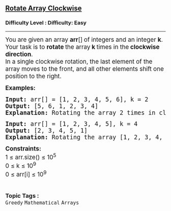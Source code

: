 <h2><a href="https://www.geeksforgeeks.org/problems/rotate-array-clockwise/1">Rotate Array Clockwise</a></h2><h3>Difficulty Level : Difficulty: Easy</h3><hr><div class="problems_problem_content__Xm_eO"><p data-start="156" data-end="293"><span style="font-size: 14pt;">You are given an array <strong>arr</strong>[]<strong> </strong>of integers and an integer <strong>k</strong>. Your task is to <strong data-start="235" data-end="292">rotate </strong>the array<strong data-start="235" data-end="292"> k&nbsp;</strong>times in the<strong data-start="235" data-end="292"> clockwise direction</strong>.<br></span><span style="font-size: 14pt;">In a single clockwise rotation, the last element of the array moves to the front, and all other elements shift one position to the right.</span></p>
<p data-start="156" data-end="293"><strong><span style="font-size: 14pt;">Examples:<br></span></strong></p>
<pre data-start="156" data-end="293"><strong><span style="font-size: 14pt;">Input: </span></strong><span style="font-size: 14pt;">arr[] = [1, 2, 3, 4, 5, 6], k = 2</span><strong><span style="font-size: 14pt;"><br>Output: </span></strong><span style="font-size: 14pt;">[5, 6, 1, 2, 3, 4]</span><strong><span style="font-size: 14pt;"><br>Explanation:</span></strong><span style="font-size: 14pt;"> Rotating the array 2 times in clockwise gives the array [5, 6, 1, 2, 3, 4].</span></pre>
<pre><strong><span style="font-size: 14pt;">Input: </span></strong><span style="font-size: 14pt;">arr[] = [1, 2, 3, 4, 5], k = 4</span><strong><span style="font-size: 14pt;"><br>Output: </span></strong><span style="font-size: 14pt;">[2, 3, 4, 5, 1]</span><strong><span style="font-size: 14pt;"><br>Explanation:</span></strong><span style="font-size: 14pt;"> Rotating the array [1, 2, 3, 4, 5] four times clockwise gives the array [2, 3, 4, 5, 1].</span></pre>
<p><strong><span style="font-size: 14pt;">Constraints:<br></span></strong><span style="font-size: 14pt;">1 ≤ arr.size() ≤ 10</span><span style="font-size: 14pt;"><sup>5</sup></span><strong><span style="font-size: 14pt;"><sup><br></sup></span></strong><span style="font-size: 14pt;">0 ≤ k ≤ 10</span><span style="font-size: 14pt;"><sup>9<br></sup></span><span class="base"><span class="mord"><span style="font-size: 14pt;">0 ≤ arr[i] ≤ 10</span><span style="font-size: 14pt;"><sup>9</sup></span></span></span></p></div><br><p><span style=font-size:18px><strong>Topic Tags : </strong><br><code>Greedy</code>&nbsp;<code>Mathematical</code>&nbsp;<code>Arrays</code>&nbsp;